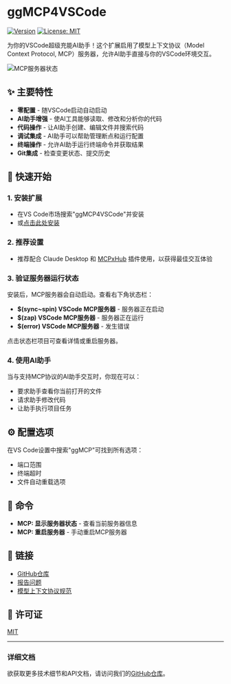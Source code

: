 # ggMCP4VSCode

[![Version](https://img.shields.io/badge/version-0.2.0-blue.svg)](https://github.com/bugstan/ggMCP4VSCode)
[![License: MIT](https://img.shields.io/badge/License-MIT-yellow.svg)](https://github.com/bugstan/ggMCP4VSCode/blob/main/LICENSE)

为你的VSCode超级充能AI助手！这个扩展启用了模型上下文协议（Model Context Protocol, MCP）服务器，允许AI助手直接与你的VSCode环境交互。

![MCP服务器状态](https://raw.githubusercontent.com/bugstan/ggMCP4VSCode/main/images/status-bar.png)

## ✨ 主要特性

- **零配置** - 随VSCode启动自动启动
- **AI助手增强** - 使AI工具能够读取、修改和分析你的代码
- **代码操作** - 让AI助手创建、编辑文件并搜索代码
- **调试集成** - AI助手可以帮助管理断点和运行配置
- **终端操作** - 允许AI助手运行终端命令并获取结果
- **Git集成** - 检查变更状态、提交历史

## 🚀 快速开始

### 1. 安装扩展

- 在VS Code市场搜索"ggMCP4VSCode"并安装
- 或[点击此处安装](vscode:extension/bugstan.ggMCP4VSCode)

### 2. 推荐设置

- 推荐配合 Claude Desktop 和 [MCPxHub](https://github.com/bugstan/MCPxHub) 插件使用，以获得最佳交互体验

### 3. 验证服务器运行状态

安装后，MCP服务器会自动启动。查看右下角状态栏：

- **$(sync~spin) VSCode MCP服务器** - 服务器正在启动
- **$(zap) VSCode MCP服务器** - 服务器正在运行
- **$(error) VSCode MCP服务器** - 发生错误

点击状态栏项目可查看详情或重启服务器。

### 4. 使用AI助手

当与支持MCP协议的AI助手交互时，你现在可以：
- 要求助手查看你当前打开的文件
- 请求助手修改代码
- 让助手执行项目任务

## ⚙️ 配置选项

在VS Code设置中搜索"ggMCP"可找到所有选项：

- 端口范围
- 终端超时
- 文件自动重载选项

## 📄 命令

- **MCP: 显示服务器状态** - 查看当前服务器信息
- **MCP: 重启服务器** - 手动重启MCP服务器

## 🔗 链接

- [GitHub仓库](https://github.com/bugstan/ggMCP4VSCode)
- [报告问题](https://github.com/bugstan/ggMCP4VSCode/issues)
- [模型上下文协议规范](https://github.com/microsoft/model-context-protocol)

## 📝 许可证

[MIT](LICENSE)

---

### 详细文档

欲获取更多技术细节和API文档，请访问我们的[GitHub仓库](https://github.com/bugstan/ggMCP4VSCode)。